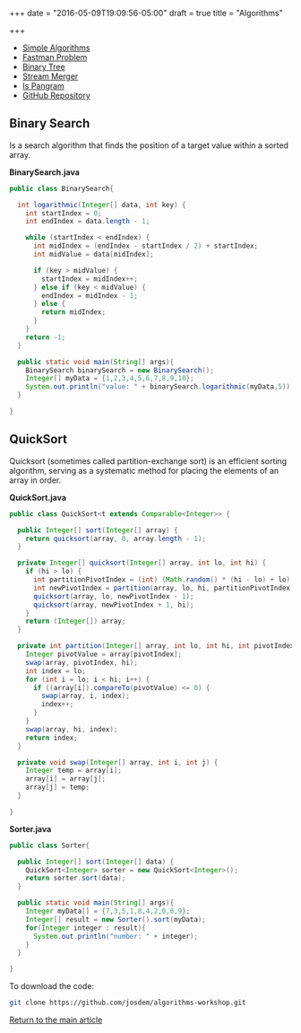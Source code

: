 +++
date = "2016-05-09T19:09:56-05:00"
draft = true
title = "Algorithms"

+++

* [Simple Algorithms](/techtalk/algorithms/simple)
* [Fastman Problem](/techtalk/algorithms/algorithm_fastman)
* [Binary Tree](/techtalk/algorithms/algorithm_binary_tree)
* [Stream Merger](/techtalk/algorithms/algorithm_stream_merger)
* [Is Pangram](/techtalk/algorithms/algorithm_is_pangram)
* [GitHub Repository](https://github.com/josdem/algorithms-workshop)


## Binary Search
Is a search algorithm that finds the position of a target value within a sorted array.

**BinarySearch.java**

```java
public class BinarySearch{

  int logarithmic(Integer[] data, int key) {
    int startIndex = 0;
    int endIndex = data.length - 1;

    while (startIndex < endIndex) {
      int midIndex = (endIndex - startIndex / 2) + startIndex;
      int midValue = data[midIndex];

      if (key > midValue) {
        startIndex = midIndex++;
      } else if (key < midValue) {
        endIndex = midIndex - 1;
      } else {
        return midIndex;
      }
    }
    return -1;
  }

  public static void main(String[] args){
    BinarySearch binarySearch = new BinarySearch();
    Integer[] myData = {1,2,3,4,5,6,7,8,9,10};
    System.out.println("value: " + binarySearch.logarithmic(myData,5));
  }

}
```

## QuickSort

Quicksort (sometimes called partition-exchange sort) is an efficient sorting algorithm, serving as a systematic method for placing the elements of an array in order.

**QuickSort.java**

```java
public class QuickSort<t extends Comparable<Integer>> {

  public Integer[] sort(Integer[] array) {
    return quicksort(array, 0, array.length - 1);
  }

  private Integer[] quicksort(Integer[] array, int lo, int hi) {
    if (hi > lo) {
      int partitionPivotIndex = (int) (Math.random() * (hi - lo) + lo);
      int newPivotIndex = partition(array, lo, hi, partitionPivotIndex);
      quicksort(array, lo, newPivotIndex - 1);
      quicksort(array, newPivotIndex + 1, hi);
    }
    return (Integer[]) array;
  }

  private int partition(Integer[] array, int lo, int hi, int pivotIndex) {
    Integer pivotValue = array[pivotIndex];
    swap(array, pivotIndex, hi);
    int index = lo;
    for (int i = lo; i < hi; i++) {
      if ((array[i]).compareTo(pivotValue) <= 0) {
        swap(array, i, index);
        index++;
      }
    }
    swap(array, hi, index);
    return index;
  }

  private void swap(Integer[] array, int i, int j) {
    Integer temp = array[i];
    array[i] = array[j];
    array[j] = temp;
  }

}
```

**Sorter.java**

```java
public class Sorter{

  public Integer[] sort(Integer[] data) {
    QuickSort<Integer> sorter = new QuickSort<Integer>();
    return sorter.sort(data);
  }

  public static void main(String[] args){
    Integer myData[] = {7,3,5,1,8,4,2,0,6,9};
    Integer[] result = new Sorter().sort(myData);
    for(Integer integer : result){
      System.out.println("number: " + integer);
    }
  }

}

```

To download the code:

```bash
git clone https://github.com/josdem/algorithms-workshop.git
```


[Return to the main article](/techtalk/techtalks)
